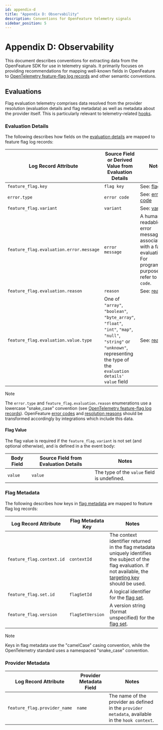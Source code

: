 ```yaml
---
id: appendix-d
title: "Appendix D: Observability"
description: Conventions for OpenFeature telemetry signals 
sidebar_position: 5
---
```


# Appendix D: Observability

This document describes conventions for extracting data from the OpenFeature SDK for use in telemetry signals.
It primarily focuses on providing recommendations for mapping well-known fields in OpenFeature to [OpenTelemetry feature-flag log records](https://opentelemetry.io/docs/specs/semconv/feature-flags/feature-flags-logs/) and other semantic conventions.

## Evaluations

Flag evaluation telemetry comprises data resolved from the provider resolution (evaluation details and flag metadata) as well as metadata about the provider itself.
This is particularly relevant to telemetry-related [hooks](./sections/04-hooks.md).

### Evaluation Details

The following describes how fields on the [evaluation details](types.md#evaluation-details) are mapped to feature flag log records:

| Log Record Attribute                    | Source Field or Derived Value from Evaluation Details                                                                                                                             | Notes                                                                                                                 |
| --------------------------------------- | --------------------------------------------------------------------------------------------------------------------------------------------------------------------------------- | --------------------------------------------------------------------------------------------------------------------- |
| `feature_flag.key`                      | `flag key`                                                                                                                                                                        | See: [flag key](./glossary.md#flag-key)                                                                               |
| `error.type`                            | `error code`                                                                                                                                                                      | See: [error code](./types.md#error-code)                                                                              |
| `feature_flag.variant`                  | `variant`                                                                                                                                                                         | See: [variant](./glossary.md#variant)                                                                                 |
| `feature_flag.evaluation.error.message` | `error message`                                                                                                                                                                   | A human-readable error message associated with a failed evaluation. For programmatic purposes, refer to `error code`. |
| `feature_flag.evaluation.reason`        | `reason`                                                                                                                                                                          | See: [reason](./types.md#resolution-reason)                                                                           |
| `feature_flag.evaluation.value.type`    | One of `"array"`, `"boolean"`, `"byte_array"`, `"float"`, `"int"`, `"map"`, `"null"`, `"string"` or `"unknown"`, representing the type of the `evaluation details'` `value` field | See: [reason](./types.md#resolution-reason)                                                                           |

> [!NOTE]  
> The `error.type` and `feature_flag.evaluation.reason` enumerations use a lowercase "snake_case" convention (see [OpenTelemetry feature-flag log records](https://opentelemetry.io/docs/specs/semconv/feature-flags/feature-flags-logs/)).
> OpenFeature [error codes](types.md#error-code) and [resolution reasons](./types.md#resolution-reason) should be transformed accordingly by integrations which include this data.

#### Flag Value

The flag value is required if the `feature_flag.variant` is not set (and optional otherwise), and is defined in a the event body:

| Body Field | Source Field from Evaluation Details | Notes                                       |
| ---------- | ------------------------------------ | ------------------------------------------- |
| `value`    | `value`                              | The type of the `value` field is undefined. |

### Flag Metadata

The following describes how keys in [flag metadata](types.md#flag-metadata) are mapped to feature flag log records:

| Log Record Attribute      | Flag Metadata Key | Notes                                                                                                                                                                                           |
| ------------------------- | ----------------- | ----------------------------------------------------------------------------------------------------------------------------------------------------------------------------------------------- |
| `feature_flag.context.id` | `contextId`       | The context identifier returned in the flag metadata uniquely identifies the subject of the flag evaluation. If not available, the [targeting key](./glossary.md#targeting-key) should be used. |
| `feature_flag.set.id`     | `flagSetId`       | A logical identifier for the [flag set](./glossary.md#flag-set).                                                                                                                                |
| `feature_flag.version`    | `flagSetVersion`  | A version string (format unspecified) for the [flag set](./glossary.md#flag-set).                                                                                                               |

> [!NOTE]  
> Keys in flag metadata use the "camelCase" casing convention, while the OpenTelemetry standard uses a namespaced "snake_case" convention.

### Provider Metadata

| Log Record Attribute         | Provider Metadata Field | Notes                                                                                            |
| ---------------------------- | ----------------------- | ------------------------------------------------------------------------------------------------ |
| `feature_flag.provider_name` | `name`                  | The name of the provider as defined in the `provider metadata`, available in the `hook context`. |
